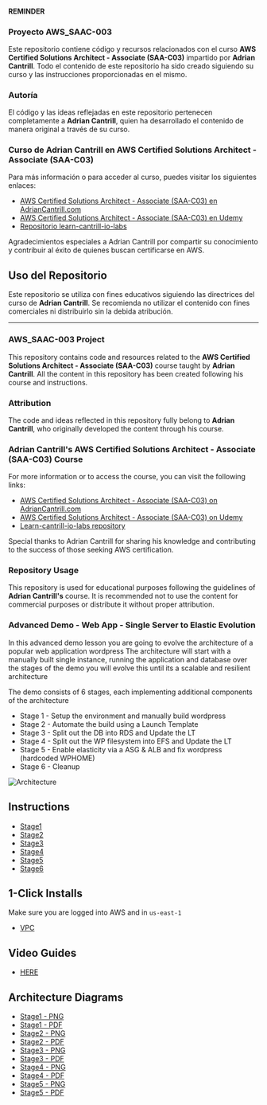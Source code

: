 
#### REMINDER
### Proyecto AWS_SAAC-003

Este repositorio contiene código y recursos relacionados con el curso **AWS Certified Solutions Architect - Associate (SAA-C03)** impartido por **Adrian Cantrill**. Todo el contenido de este repositorio ha sido creado siguiendo su curso y las instrucciones proporcionadas en el mismo.

### Autoría

El código y las ideas reflejadas en este repositorio pertenecen completamente a **Adrian Cantrill**, quien ha desarrollado el contenido de manera original a través de su curso.

### Curso de Adrian Cantrill en AWS Certified Solutions Architect - Associate (SAA-C03)

Para más información o para acceder al curso, puedes visitar los siguientes enlaces:

- [AWS Certified Solutions Architect - Associate (SAA-C03) en AdrianCantrill.com](https://learn.cantrill.io/p/aws-certified-solutions-architect-associate-saa-c03)
- [AWS Certified Solutions Architect - Associate (SAA-C03) en Udemy](https://www.udemy.com/course/aws-certified-solutions-architect-associate/)
- [Repositorio learn-cantrill-io-labs](https://github.com/acantril/learn-cantrill-io-labs/tree/master)

Agradecimientos especiales a Adrian Cantrill por compartir su conocimiento y contribuir al éxito de quienes buscan certificarse en AWS.

## Uso del Repositorio

Este repositorio se utiliza con fines educativos siguiendo las directrices del curso de **Adrian Cantrill**. Se recomienda no utilizar el contenido con fines comerciales ni distribuirlo sin la debida atribución.

---

### AWS_SAAC-003 Project

This repository contains code and resources related to the **AWS Certified Solutions Architect - Associate (SAA-C03)** course taught by **Adrian Cantrill**. All the content in this repository has been created following his course and instructions.

### Attribution

The code and ideas reflected in this repository fully belong to **Adrian Cantrill**, who originally developed the content through his course.

### Adrian Cantrill's AWS Certified Solutions Architect - Associate (SAA-C03) Course

For more information or to access the course, you can visit the following links:

- [AWS Certified Solutions Architect - Associate (SAA-C03) on AdrianCantrill.com](https://learn.cantrill.io/p/aws-certified-solutions-architect-associate-saa-c03)
- [AWS Certified Solutions Architect - Associate (SAA-C03) on Udemy](https://www.udemy.com/course/aws-certified-solutions-architect-associate/)
- [Learn-cantrill-io-labs repository](https://github.com/acantril/learn-cantrill-io-labs/tree/master)

Special thanks to Adrian Cantrill for sharing his knowledge and contributing to the success of those seeking AWS certification.

### Repository Usage

This repository is used for educational purposes following the guidelines of **Adrian Cantrill's** course. It is recommended not to use the content for commercial purposes or distribute it without proper attribution.


### Advanced Demo - Web App - Single Server to Elastic Evolution

In this advanced demo lesson you are going to evolve the architecture of a popular web application wordpress
The architecture will start with a manually built single instance, running the application and database
over the stages of the demo you will evolve this until its a scalable and resilient architecture

The demo consists of 6 stages, each implementing additional components of the architecture  

- Stage 1 - Setup the environment and manually build wordpress  
- Stage 2 - Automate the build using a Launch Template  
- Stage 3 - Split out the DB into RDS and Update the LT 
- Stage 4 - Split out the WP filesystem into EFS and Update the LT
- Stage 5 - Enable elasticity via a ASG & ALB and fix wordpress (hardcoded WPHOME) 
- Stage 6 - Cleanup  

![Architecture](https://github.com/acantril/learn-cantrill-io-labs/raw/master/aws-elastic-wordpress-evolution/ArchitectureEvolutionAll.png)

## Instructions

- [Stage1](https://github.com/acantril/learn-cantrill-io-labs/blob/master/aws-elastic-wordpress-evolution/02_LABINSTRUCTIONS/STAGE1%20-%20Setup%20and%20Manual%20wordpress%20build.md)
- [Stage2](https://github.com/acantril/learn-cantrill-io-labs/blob/master/aws-elastic-wordpress-evolution/02_LABINSTRUCTIONS/STAGE2%20-%20Automate%20the%20build%20using%20a%20Launch%20Template.md)
- [Stage3](https://github.com/acantril/learn-cantrill-io-labs/blob/master/aws-elastic-wordpress-evolution/02_LABINSTRUCTIONS/STAGE3%20-%20Add%20RDS%20and%20Update%20the%20LT.md)
- [Stage4](https://github.com/acantril/learn-cantrill-io-labs/blob/master/aws-elastic-wordpress-evolution/02_LABINSTRUCTIONS/STAGE4%20-%20Add%20EFS%20and%20Update%20the%20LT.md)
- [Stage5](https://github.com/acantril/learn-cantrill-io-labs/blob/master/aws-elastic-wordpress-evolution/02_LABINSTRUCTIONS/STAGE5%20-%20Add%20an%20ELB%20and%20ASG.md)
- [Stage6](https://github.com/acantril/learn-cantrill-io-labs/blob/master/aws-elastic-wordpress-evolution/02_LABINSTRUCTIONS/STAGE6%20-%20CLEANUP.md)


## 1-Click Installs
Make sure you are logged into AWS and in `us-east-1`  

- [VPC](https://console.aws.amazon.com/cloudformation/home?region=us-east-1#/stacks/quickcreate?templateURL=https://learn-cantrill-labs.s3.amazonaws.com/aws-elastic-wordpress-evolution/A4LVPC.yaml&stackName=A4LVPC)

## Video Guides

- [HERE](https://youtu.be/wWIFJvxoWb0)


## Architecture Diagrams

- [Stage1 - PNG](https://github.com/acantril/learn-cantrill-io-labs/blob/master/aws-elastic-wordpress-evolution/02_LABINSTRUCTIONS/STAGE1%20-%20SINGLE%20SERVER%20MANUAL.png)
- [Stage1 - PDF](https://github.com/acantril/learn-cantrill-io-labs/blob/master/aws-elastic-wordpress-evolution/02_LABINSTRUCTIONS/STAGE1%20-%20SINGLE%20SERVER%20MANUAL.pdf)
- [Stage2 - PNG](https://github.com/acantril/learn-cantrill-io-labs/blob/master/aws-elastic-wordpress-evolution/02_LABINSTRUCTIONS/STAGE2%20-%20SINGLE%20SERVER%20LT.png)
- [Stage2 - PDF](https://github.com/acantril/learn-cantrill-io-labs/blob/master/aws-elastic-wordpress-evolution/02_LABINSTRUCTIONS/STAGE2%20-%20SINGLE%20SERVER%20LT.pdf)
- [Stage3 - PNG](https://github.com/acantril/learn-cantrill-io-labs/blob/master/aws-elastic-wordpress-evolution/02_LABINSTRUCTIONS/STAGE3%20-%20SPLIT%20OUT%20RDS.png)
- [Stage3 - PDF](https://github.com/acantril/learn-cantrill-io-labs/blob/master/aws-elastic-wordpress-evolution/02_LABINSTRUCTIONS/STAGE3%20-%20SPLIT%20OUT%20RDS.pdf)
- [Stage4 - PNG](https://github.com/acantril/learn-cantrill-io-labs/blob/master/aws-elastic-wordpress-evolution/02_LABINSTRUCTIONS/STAGE4%20-%20SPLIT%20OUT%20EFS.png)
- [Stage4 - PDF](https://github.com/acantril/learn-cantrill-io-labs/blob/master/aws-elastic-wordpress-evolution/02_LABINSTRUCTIONS/STAGE4%20-%20SPLIT%20OUT%20EFS.pdf)
- [Stage5 - PNG](https://github.com/acantril/learn-cantrill-io-labs/blob/master/aws-elastic-wordpress-evolution/02_LABINSTRUCTIONS/STAGE5%20-%20ASG%20%26%20ALB.png)
- [Stage5 - PDF](https://github.com/acantril/learn-cantrill-io-labs/blob/master/aws-elastic-wordpress-evolution/02_LABINSTRUCTIONS/STAGE5%20-%20ASG%20%26%20ALB.pdf)






